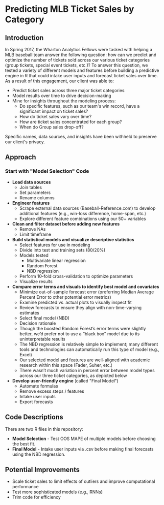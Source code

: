 # Predicting MLB Ticket Sales by Category
## Introduction
In Spring 2017, the Wharton Analytics Fellows were tasked with helping a MLB baseball team answer the following question: how can we predict and optimize the number of tickets sold across our various ticket categories (group tickets, special event tickets, etc.)? To answer this question, we tested a variety of different models and features before building a predictive engine in R that could intake user inputs and forecast ticket sales over time. As a result of this engagement, our client was able to:

* Predict ticket sales across three major ticket categories
* Model results over time to drive decision-making
* Mine for insights throughout the modeling process:
  * Do specific features, such as our team's win record, have a significant impact on ticket sales?
  * How do ticket sales vary over time?
  * How are ticket sales concentrated for each group?
  * When do Group sales drop-off?

Specific names, data sources, and insights have been withheld to preserve our client's privacy.

## Approach
### Start with "Model Selection" Code
* **Load data sources**
  * Join tables
  * Set parameters
  * Rename columns
* **Engineer features**
  * Scrape external data sources (Baseball-Reference.com) to develop additional features (e.g., win-loss difference, home-span, etc.)
  * Explore different feature combinations using our 50+ variables
* **Clean and filter dataset before adding new features**
  * Remove NAs
  * Limit timeframe
* **Build statistical models and visualize descriptive statistics**
  * Select features for use in modeling
  * Divide into test and training sets (80/20%)
  * Models tested
    * Multivariate linear regression
    * Random Forest
    * NBD regression
  * Perform 10-fold cross-validation to optimize parameters
  * Visualize results
* **Compare error terms and visuals to identify best model and covariates**
  * Minimize out-of-sample forecast error (preferring Median Average Percent Error to other potential error metrics)
  * Examine predicted vs. actual plots to visually inspect fit
  * Review forecasts to ensure they align with non-time-varying estimates
  * Select final model (NBD)
   * Decision rationale
    * Though the boosted Random Forest’s error terms were slightly better, we’d prefer not to use a “black box” model due to its uninterpretable results
    * The NBD regression is relatively simple to implement; many different tools and technologies can automatically run this type of model (e.g., Excel)
    * Our selected model and features are well-aligned with academic research within this space (Fader, Suher, etc.)
    * There wasn’t much variation in percent error between model types across our three ticket categories, as depicted below
* **Develop user-friendly engine** (called "Final Model")
   * Automate formulas
   * Remove excess steps / features
   * Intake user inputs
   * Export forecasts
  
## Code Descriptions
There are two R files in this repository:
* **Model Selection** - Test OOS MAPE of multiple models before choosing the best fit.
* **Final Model** - Intake user inputs via .csv before making final forecasts using the NBD regression.

## Potential Improvements
* Scale ticket sales to limit effects of outliers and improve computational performance
* Test more sophisticated models (e.g., RNNs)
* Trim code for efficiency

